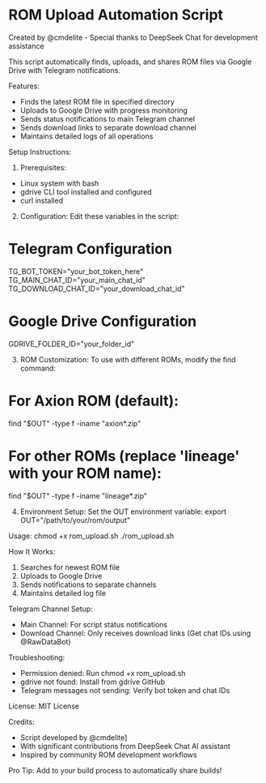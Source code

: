 # ROM Upload Automation Script

Created by @cmdelite - Special thanks to DeepSeek Chat for development assistance

This script automatically finds, uploads, and shares ROM files via Google Drive with Telegram notifications.

Features:
- Finds the latest ROM file in specified directory
- Uploads to Google Drive with progress monitoring
- Sends status notifications to main Telegram channel
- Sends download links to separate download channel
- Maintains detailed logs of all operations

Setup Instructions:

1. Prerequisites:
- Linux system with bash
- gdrive CLI tool installed and configured
- curl installed

2. Configuration:
Edit these variables in the script:

# Telegram Configuration
TG_BOT_TOKEN="your_bot_token_here"
TG_MAIN_CHAT_ID="your_main_chat_id" 
TG_DOWNLOAD_CHAT_ID="your_download_chat_id"

# Google Drive Configuration
GDRIVE_FOLDER_ID="your_folder_id"

3. ROM Customization:
To use with different ROMs, modify the find command:

# For Axion ROM (default):
find "$OUT" -type f -iname "axion*.zip"

# For other ROMs (replace 'lineage' with your ROM name):
find "$OUT" -type f -iname "lineage*.zip"

4. Environment Setup:
Set the OUT environment variable:
export OUT="/path/to/your/rom/output"

Usage:
chmod +x rom_upload.sh
./rom_upload.sh

How It Works:
1. Searches for newest ROM file
2. Uploads to Google Drive
3. Sends notifications to separate channels
4. Maintains detailed log file

Telegram Channel Setup:
- Main Channel: For script status notifications
- Download Channel: Only receives download links
(Get chat IDs using @RawDataBot)

Troubleshooting:
- Permission denied: Run chmod +x rom_upload.sh
- gdrive not found: Install from gdrive GitHub
- Telegram messages not sending: Verify bot token and chat IDs

License: MIT License

Credits:
- Script developed by @cmdelite]
- With significant contributions from DeepSeek Chat AI assistant
- Inspired by community ROM development workflows

Pro Tip: Add to your build process to automatically share builds!
